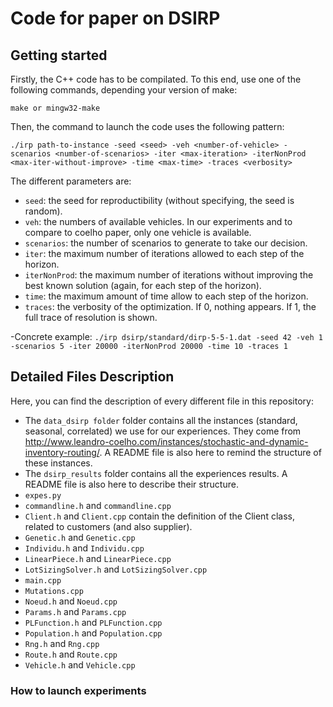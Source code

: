 # Code for paper on DSIRP

## Getting started
Firstly, the C++ code has to be compilated. To this end, use one of the following commands, depending your version of make: 
```
make or mingw32-make
```
Then, the command to launch the code uses the following pattern:
```
./irp path-to-instance -seed <seed> -veh <number-of-vehicle> -scenarios <number-of-scenarios> -iter <max-iteration> -iterNonProd <max-iter-without-improve> -time <max-time> -traces <verbosity>
```
The different parameters are:
- `seed`: the seed for reproductibility (without specifying, the seed is random).
- `veh`: the numbers of available vehicles. In our experiments and to compare to coelho paper, only one vehicle is available.
- `scenarios`: the number of scenarios to generate to take our decision.
- `iter`: the maximum number of iterations allowed to each step of the horizon.
- `iterNonProd`: the maximum number of iterations without improving the best known solution (again, for each step of the horizon).
- `time`: the maximum amount of time allow to each step of the horizon.
- `traces`: the verbosity of the optimization. If 0, nothing appears. If 1, the full trace of resolution is shown.

-Concrete example: `./irp dsirp/standard/dirp-5-5-1.dat -seed 42 -veh 1 -scenarios 5 -iter 20000 -iterNonProd 20000 -time 10 -traces 1`

## Detailed Files Description
Here, you can find the description of every different file in this repository:
- The `data_dsirp folder` folder contains all the instances (standard, seasonal, correlated) we use for our experiences. They come from http://www.leandro-coelho.com/instances/stochastic-and-dynamic-inventory-routing/. A README file is also here to remind the structure of these instances.
- The `dsirp_results` folder contains all the experiences results. A README file is also here to describe their structure.
- `expes.py`
- `commandline.h` and `commandline.cpp`
- `Client.h` and `Client.cpp` contain the definition of the Client class, related to customers (and also supplier).
- `Genetic.h` and `Genetic.cpp`
- `Individu.h` and `Individu.cpp`
- `LinearPiece.h` and `LinearPiece.cpp`
- `LotSizingSolver.h` and `LotSizingSolver.cpp`
- `main.cpp`
- `Mutations.cpp`
- `Noeud.h` and `Noeud.cpp`
- `Params.h` and `Params.cpp`
- `PLFunction.h` and `PLFunction.cpp`
- `Population.h` and `Population.cpp`
- `Rng.h` and `Rng.cpp`
- `Route.h` and `Route.cpp`
- `Vehicle.h` and `Vehicle.cpp`


### How to launch experiments
